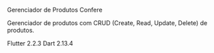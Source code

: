 Gerenciador de Produtos Confere

Gerenciador de produtos com CRUD (Create, Read, Update, Delete) de produtos.

Flutter 2.2.3
Dart 2.13.4